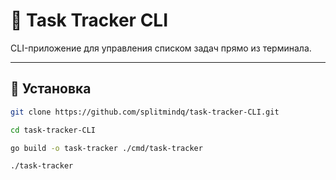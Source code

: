 # 📝 Task Tracker CLI

CLI-приложение для управления списком задач прямо из терминала.

---

## 🚀 Установка

```bash
git clone https://github.com/splitmindq/task-tracker-CLI.git

cd task-tracker-CLI

go build -o task-tracker ./cmd/task-tracker  

./task-tracker
